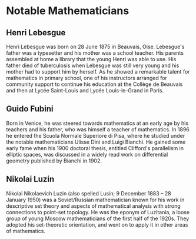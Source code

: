 <!DOCTYPE html><html lang="en"> <head> <meta charset="utf-8"> <meta name="viewport" content="width=device-width, initial-scale=1"> <title>Assignment Solution for Module 2</title> <link rel="stylesheet" href="css/style.css"></head> <body> <h1>Notable Mathematicians</h1> <div class="row"> <div class="col-lg-4 col-md-6 col-sm-12"> <section class="lebesgue"> <h2>Henri Lebesgue</h2> <p> Henri Lebesgue was born on 28 June 1875 in Beauvais, Oise. Lebesgue's father was a typesetter and his mother was a school teacher. His parents assembled at home a library that the young Henri was able to use. His father died of tuberculosis when Lebesgue was still very young and his mother had to support him by herself. As he showed a remarkable talent for mathematics in primary school, one of his instructors arranged for community support to continue his education at the Collège de Beauvais and then at Lycée Saint-Louis and Lycée Louis-le-Grand in Paris. </p> </section> </div> <div class="col-lg-4 col-md-6 col-sm-12"> <section class="fubini"> <h2>Guido Fubini</h2> <p> Born in Venice, he was steered towards mathematics at an early age by his teachers and his father, who was himself a teacher of mathematics. In 1896 he entered the Scuola Normale Superiore di Pisa, where he studied under the notable mathematicians Ulisse Dini and Luigi Bianchi. He gained some early fame when his 1900 doctoral thesis, entitled Clifford's parallelism in elliptic spaces, was discussed in a widely read work on differential geometry published by Bianchi in 1902. </p> </section> </div> <div class="col-lg-4 col-md-12 col-sm-12"> <section class="luzin"> <h2>Nikolai Luzin</h2> <p> Nikolai Nikolaevich Luzin (also spelled Lusin; 9 December 1883 – 28 January 1950) was a Soviet/Russian mathematician known for his work in descriptive set theory and aspects of mathematical analysis with strong connections to point-set topology. He was the eponym of Luzitania, a loose group of young Moscow mathematicians of the first half of the 1920s. They adopted his set-theoretic orientation, and went on to apply it in other areas of mathematics. </p> </section> </div> </div></body> </html>

